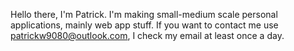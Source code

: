 Hello there, I'm Patrick. I'm making small-medium scale personal applications, mainly web app stuff.
If you want to contact me use patrickw9080@outlook.com, I check my email at least once a day.

<!---
Patnonymous/Patnonymous is a ✨ special ✨ repository because its `README.md` (this file) appears on your GitHub profile.
You can click the Preview link to take a look at your changes.
--->

